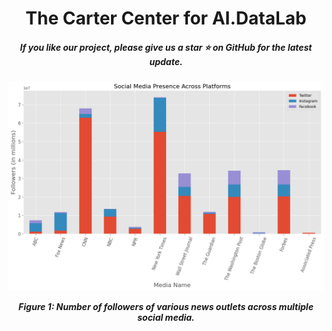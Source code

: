 <h1 align="center">The Carter Center for AI.DataLab</a></h1>
<h5 align="center"> If you like our project, please give us a star ⭐ on GitHub for the latest update.</h5>
<h5 align="center">

<p align="center">
  <img src="output/A_follower_distributions.png" width="651" alt="Experimental Task Design">
</p>
<p align="center"><b>Figure 1: Number of followers of various news outlets across multiple social media.</b></p>
